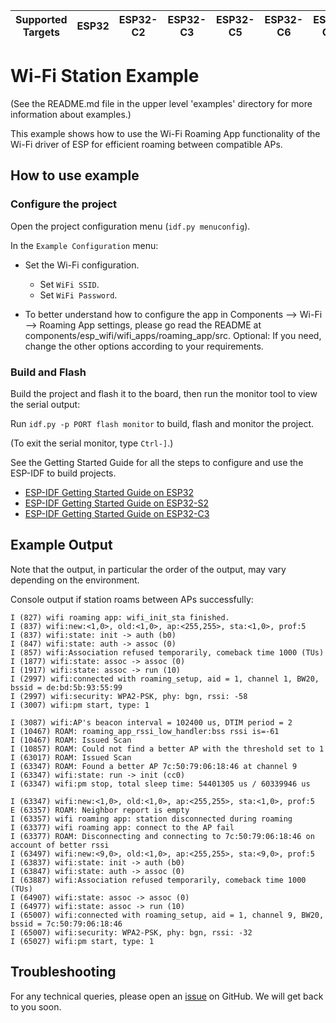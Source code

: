 | Supported Targets | ESP32 | ESP32-C2 | ESP32-C3 | ESP32-C5 | ESP32-C6 | ESP32-C61 | ESP32-S2 | ESP32-S3 |
| ----------------- | ----- | -------- | -------- | -------- | -------- | --------- | -------- | -------- |

# Wi-Fi Station Example

(See the README.md file in the upper level 'examples' directory for more information about examples.)

This example shows how to use the Wi-Fi Roaming App  functionality of the Wi-Fi driver of ESP for efficient roaming between compatible APs.

## How to use example

### Configure the project

Open the project configuration menu (`idf.py menuconfig`).

In the `Example Configuration` menu:

* Set the Wi-Fi configuration.
    * Set `WiFi SSID`.
    * Set `WiFi Password`.

* To better understand how to configure the app in Components  --> Wi-Fi --> Roaming App settings,
  please go read the README at components/esp_wifi/wifi_apps/roaming_app/src.
Optional: If you need, change the other options according to your requirements.

### Build and Flash

Build the project and flash it to the board, then run the monitor tool to view the serial output:

Run `idf.py -p PORT flash monitor` to build, flash and monitor the project.

(To exit the serial monitor, type ``Ctrl-]``.)

See the Getting Started Guide for all the steps to configure and use the ESP-IDF to build projects.

* [ESP-IDF Getting Started Guide on ESP32](https://docs.espressif.com/projects/esp-idf/en/latest/esp32/get-started/index.html)
* [ESP-IDF Getting Started Guide on ESP32-S2](https://docs.espressif.com/projects/esp-idf/en/latest/esp32s2/get-started/index.html)
* [ESP-IDF Getting Started Guide on ESP32-C3](https://docs.espressif.com/projects/esp-idf/en/latest/esp32c3/get-started/index.html)

## Example Output
Note that the output, in particular the order of the output, may vary depending on the environment.

Console output if station roams between APs successfully:
```
I (827) wifi roaming app: wifi_init_sta finished.
I (837) wifi:new:<1,0>, old:<1,0>, ap:<255,255>, sta:<1,0>, prof:5
I (837) wifi:state: init -> auth (b0)
I (847) wifi:state: auth -> assoc (0)
I (857) wifi:Association refused temporarily, comeback time 1000 (TUs)
I (1877) wifi:state: assoc -> assoc (0)
I (1917) wifi:state: assoc -> run (10)
I (2997) wifi:connected with roaming_setup, aid = 1, channel 1, BW20, bssid = de:bd:5b:93:55:99
I (2997) wifi:security: WPA2-PSK, phy: bgn, rssi: -58
I (3007) wifi:pm start, type: 1

I (3087) wifi:AP's beacon interval = 102400 us, DTIM period = 2
I (10467) ROAM: roaming_app_rssi_low_handler:bss rssi is=-61
I (10467) ROAM: Issued Scan
I (10857) ROAM: Could not find a better AP with the threshold set to 1
I (63017) ROAM: Issued Scan
I (63347) ROAM: Found a better AP 7c:50:79:06:18:46 at channel 9
I (63347) wifi:state: run -> init (cc0)
I (63347) wifi:pm stop, total sleep time: 54401305 us / 60339946 us

I (63347) wifi:new:<1,0>, old:<1,0>, ap:<255,255>, sta:<1,0>, prof:5
E (63357) ROAM: Neighbor report is empty
I (63357) wifi roaming app: station disconnected during roaming
I (63377) wifi roaming app: connect to the AP fail
I (63377) ROAM: Disconnecting and connecting to 7c:50:79:06:18:46 on account of better rssi
I (63497) wifi:new:<9,0>, old:<1,0>, ap:<255,255>, sta:<9,0>, prof:5
I (63837) wifi:state: init -> auth (b0)
I (63847) wifi:state: auth -> assoc (0)
I (63887) wifi:Association refused temporarily, comeback time 1000 (TUs)
I (64907) wifi:state: assoc -> assoc (0)
I (64977) wifi:state: assoc -> run (10)
I (65007) wifi:connected with roaming_setup, aid = 1, channel 9, BW20, bssid = 7c:50:79:06:18:46
I (65007) wifi:security: WPA2-PSK, phy: bgn, rssi: -32
I (65027) wifi:pm start, type: 1
```

## Troubleshooting

For any technical queries, please open an [issue](https://github.com/espressif/esp-idf/issues) on GitHub. We will get back to you soon.

